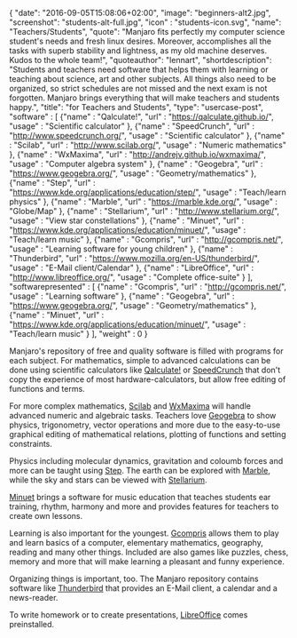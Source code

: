 {
  "date": "2016-09-05T15:08:06+02:00",
  "image": "beginners-alt2.jpg",
  "screenshot": "students-alt-full.jpg",
  "icon" : "students-icon.svg",
  "name": "Teachers/Students",
  "quote": "Manjaro fits perfectly my computer science student's needs and fresh linux desires. Moreover, accomplishes all the tasks with superb stability and lightness, as my old machine deserves. Kudos to the whole team!",
  "quoteauthor": "lennart",
  "shortdescription": "Students and teachers need software that helps them with learning or teaching about science, art and other subjects. All things also need to be organized, so strict schedules are not missed and the next exam is not forgotten. Manjaro brings everything that will make teachers and students happy.",
  "title": "for Teachers and Students",
  "type": "usercase-post",
  "software" : [
  {"name" : "Qalculate!", "url" : "https://qalculate.github.io/", "usage" : "Scientific calculator" },
  {"name" : "SpeedCrunch", "url" : "http://www.speedcrunch.org/", "usage" : "Scientific calculator" },
  {"name" : "Scilab", "url" : "http://www.scilab.org/", "usage" : "Numeric mathematics" },
  {"name" : "WxMaxima", "url" : "http://andrejv.github.io/wxmaxima/", "usage" : "Computer algebra system" },
  {"name" : "Geogebra", "url" : "https://www.geogebra.org/", "usage" : "Geometry/mathematics" },
  {"name" : "Step", "url" : "https://www.kde.org/applications/education/step/", "usage" : "Teach/learn physics" },
  {"name" : "Marble", "url" : "https://marble.kde.org/", "usage" : "Globe/Map" },
  {"name" : "Stellarium", "url" : "http://www.stellarium.org/", "usage" : "View star constellations" },
  {"name" : "Minuet", "url" : "https://www.kde.org/applications/education/minuet/", "usage" : "Teach/learn music" },
  {"name" : "Gcompris", "url" : "http://gcompris.net/", "usage" : "Learning software for young children" },
  {"name" : "Thunderbird", "url" : "https://www.mozilla.org/en-US/thunderbird/", "usage" : "E-Mail client/Calendar" },
  {"name" : "LibreOffice", "url" : "http://www.libreoffice.org/", "usage" : "Complete office-suite" }
  ],
  "softwarepresented" : [
  {"name" : "Gcompris", "url" : "http://gcompris.net/", "usage" : "Learning software" },
  {"name" : "Geogebra", "url" : "https://www.geogebra.org/", "usage" : "Geometry/mathematics" },
  {"name" : "Minuet", "url" : "https://www.kde.org/applications/education/minuet/", "usage" : "Teach/learn music" }
  ],
  "weight" : 0
}

Manjaro's repository of free and quality software is filled with programs for each subject. For mathematics, simple to advanced calculations can be done using scientific calculators like [Qalculate!](https://qalculate.github.io/) or [SpeedCrunch](http://www.speedcrunch.org/) that don't copy the experience of most hardware-calculators, but allow free editing of functions and terms.

For more complex mathematics, [Scilab](http://www.scilab.org/) and [WxMaxima](http://andrejv.github.io/wxmaxima/) will handle advanced numeric and algebraic tasks. Teachers love [Geogebra](https://www.geogebra.org/) to show physics, trigonometry, vector operations and more due to the easy-to-use graphical editing of mathematical relations, plotting of functions and setting constraints.

Physics including molecular dynamics, gravitation and coloumb forces and more can be taught using [Step](https://www.kde.org/applications/education/step/). The earth can be explored with [Marble](https://marble.kde.org/), while the sky and stars can be viewed with [Stellarium](http://www.stellarium.org/).

[Minuet](https://www.kde.org/applications/education/minuet/) brings a software for music education that teaches students ear training, rhythm, harmony and more and provides features for teachers to create own lessons.

Learning is also important for the youngest. [Gcompris](http://gcompris.net/) allows them to play and learn basics of a computer, elementary mathematics, geography, reading and many other things. Included are also games like puzzles, chess, memory and more that will make learning a pleasant and funny experience.

Organizing things is important, too. The Manjaro repository contains software like [Thunderbird](https://www.mozilla.org/en-US/thunderbird/) that provides an E-Mail client, a calendar and a news-reader.

To write homework or to create presentations, [LibreOffice](http://www.libreoffice.org/) comes preinstalled.
